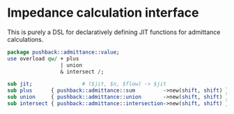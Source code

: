 # Impedance calculation interface
This is purely a DSL for declaratively defining JIT functions for admittance
calculations.

```perl
package pushback::admittance::value;
use overload qw/ + plus
                 | union
                 & intersect /;

sub jit;                # ($jit, $n, $flow) -> $jit
sub plus      { pushback::admittance::sum         ->new(shift, shift) }
sub union     { pushback::admittance::union       ->new(shift, shift) }
sub intersect { pushback::admittance::intersection->new(shift, shift) }
```

